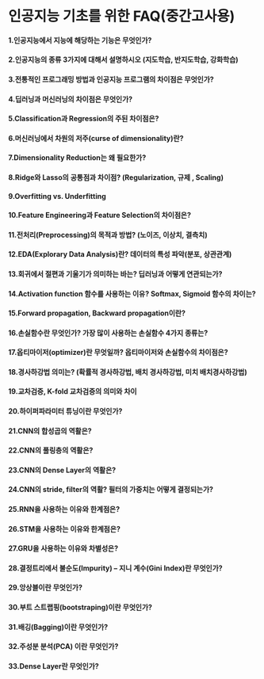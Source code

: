 # 인공지능 기초를 위한 FAQ(중간고사용)
#### 1.인공지능에서 지능에 해당하는 기능은 무엇인가?<br />
#### 2.인공지능의 종류 3가지에 대해서 설명하시오 (지도학습, 반지도학습, 강화학습)<br />
#### 3.전통적인 프로그래밍 방법과 인공지능 프로그램의 차이점은 무엇인가?<br />
#### 4.딥러닝과 머신러닝의 차이점은 무엇인가?<br />
#### 5.Classification과 Regression의 주된 차이점은?<br />
#### 6.머신러닝에서 차원의 저주(curse of dimensionality)란?<br />
#### 7.Dimensionality Reduction는 왜 필요한가?<br />
#### 8.Ridge와 Lasso의 공통점과 차이점? (Regularization, 규제 , Scaling)<br />
#### 9.Overfitting vs. Underfitting<br />
#### 10.Feature Engineering과 Feature Selection의 차이점은?<br />
#### 11.전처리(Preprocessing)의 목적과 방법? (노이즈, 이상치, 결측치)<br />
####  12.EDA(Explorary Data Analysis)란? 데이터의 특성 파악(분포, 상관관계)<br />
####  13.회귀에서 절편과 기울기가 의미하는 바는? 딥러닝과 어떻게 연관되는가?<br />
####  14.Activation function 함수를 사용하는 이유? Softmax, Sigmoid 함수의 차이는?<br />
####  15.Forward propagation, Backward propagation이란?<br />
####  16.손실함수란 무엇인가? 가장 많이 사용하는 손실함수 4가지 종류는?<br />
####  17.옵티마이저(optimizer)란 무엇일까? 옵티마이저와 손실함수의 차이점은?<br />
####  18.경사하강법 의미는? (확률적 경사하강법, 배치 경사하강법, 미치 배치경사하강법)<br />
####  19.교차검증, K-fold 교차검증의 의미와 차이<br />
####  20.하이퍼파라미터 튜닝이란 무엇인가?<br />
####  21.CNN의 합성곱의 역활은?<br />
####  22.CNN의 풀링층의 역활은?<br />
####  23.CNN의 Dense Layer의 역활은?<br />
####  24.CNN의 stride, filter의 역활? 필터의 가중치는 어떻게 결정되는가?<br />
####  25.RNN을 사용하는 이유와 한계점은?<br />
####  26.STM을 사용하는 이유와 한계점은?<br />
####  27.GRU을 사용하는 이유와 차별성은?<br />
####  28.결정트리에서 불순도(Impurity) – 지니 계수(Gini Index)란 무엇인가?<br />
####  29.앙상블이란 무엇인가?<br />
####  30.부트 스트랩핑(bootstraping)이란 무엇인가?<br />
####  31.배깅(Bagging)이란 무엇인가?<br />
####  32.주성분 분석(PCA) 이란 무엇인가?<br />
####  33.Dense Layer란 무엇인가?

